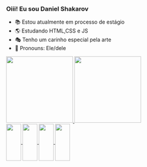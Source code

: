 ### Oiii! Eu sou Daniel Shakarov
- 📚 Estou atualmente em processo de estágio
- 🌎 Estudando HTML,CSS e JS
- 🎭 Tenho um carinho especial pela arte
- 💬 Pronouns: Ele/dele

<div>
<a href="https://github.com/Danielshakarov">
<img height="180cm" src="https://github-readme-stats.vercel.app/api?username=DanielShakarov&show_icons=true&theme=dracula&include_all_commits=true&count_private=true"/>
<img height="180cm" src="https://github-readme-stats.vercel.app/api/top-langs/?username=DanielShakarov&layout=compact&langs_count=16&theme=dracula"/>
</div>
<div>
 <img align= "center" height="100" width="40" src="https://cdn.jsdelivr.net/gh/devicons/devicon/icons/html5/html5-original.svg">
 <img align= "center" height="100" width="40" src="https://cdn.jsdelivr.net/gh/devicons/devicon/icons/canva/canva-original.svg"> 
 <img align= "center" height="100" width="40" src="https://cdn.jsdelivr.net/gh/devicons/devicon/icons/javascript/javascript-original.svg"> 
 <img align= "center" height="100" width="40" src="https://cdn.jsdelivr.net/gh/devicons/devicon/icons/css3/css3-original.svg">
</div>
